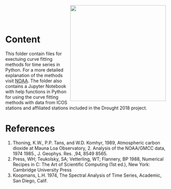 <img src="https://www.icos-cp.eu/sites/default/files/2017-11/ICOS_CP_logo.png" width="300" align="right"/>
<br>
<br>
<br> 

# Content

This folder contain files for exectuing curve fitting methods for time series in Python. For a more detailed explanation of the methods visit [NOAA](https://www.esrl.noaa.gov/gmd/ccgg/mbl/crvfit/crvfit.html). The folder also contains a Jupyter Notebook with help functions in Python for using the curve fitting methods with data from ICOS stations and affiliated stations included in the Drought 2018 project.


# References
1. Thoning, K.W., P.P. Tans, and W.D. Komhyr, 1989, Atmospheric carbon dioxide at Mauna Loa Observatory, 2. Analysis of the NOAA/GMCC data, 1974 1985., J. Geophys. Res. ,94, 8549 8565.
2. Press, WH; Teukolsky, SA; Vetterling, WT; Flannery, BP 1988, Numerical Recipes in C: The Art of Scientific Computing (1st ed.), New York: Cambridge University Press
3. Koopmans, L.H. 1974, The Spectral Analysis of Time Series, Academic, San Diego, Calif.
